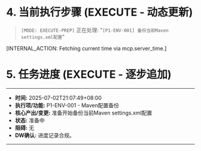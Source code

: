 # 4. 当前执行步骤 (EXECUTE - 动态更新)
> `[MODE: EXECUTE-PREP]` 正在处理: "`[P1-ENV-001] 备份当前Maven settings.xml配置`"

[INTERNAL_ACTION: Fetching current time via mcp.server_time.]

# 5. 任务进度 (EXECUTE - 逐步追加)

---
* **时间:** 2025-07-02T21:07:49+08:00
* **执行项/功能:** P1-ENV-001 - Maven配置备份
* **核心产出/变更:** 准备开始备份当前Maven settings.xml配置
* **状态:** 准备中
* **阻碍:** 无
* **DW确认:** 进度记录合规。
--- 